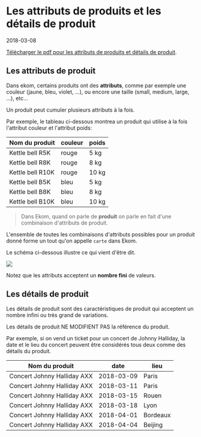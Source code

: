 Les attributs de produits et les détails de produit
================
2018-03-08




<a href="/pdf/ekom-productbox-overview.pdf">Télécharger le pdf pour les attributs de produits et détails de produit</a>.

Les attributs de produit
---------------

Dans ekom, certains produits ont des **attributs**, comme par exemple une couleur (jaune, bleu, violet, ...), 
ou encore une taille (small, medium, large, ...), etc...


Un produit peut cumuler plusieurs attributs à la fois.

Par exemple, le tableau ci-dessous montrea un produit qui utilise à la fois l'attribut couleur et l'attribut poids:

Nom du produit |  couleur |  poids
---------------|----------|-----------------
Kettle bell R5K     | rouge | 5 kg
Kettle bell R8K     | rouge | 8 kg
Kettle bell R10K     | rouge | 10 kg
Kettle bell B5K     | bleu | 5 kg
Kettle bell B8K     | bleu | 8 kg
Kettle bell B10K     | bleu | 10 kg






> Dans Ekom, quand on parle de **produit** on parle en fait d'une combinaison d'attributs de produit.

L'ensemble de toutes les combinaisons d'attributs possibles pour un produit donné forme un tout qu'on appelle `carte` dans Ekom.


Le schéma ci-dessous illustre ce qui vient d'être dit.

<img src="image/attributes.png" />


Notez que les attributs acceptent un **nombre fini** de valeurs.



Les détails de produit
--------------------


Les détails de produit sont des caractéristiques de produit qui acceptent un nombre infini ou très grand de variations.

Les détails de produit NE MODIFIENT PAS la référence du produit.

Par exemple, si on vend un ticket pour un concert de Johnny Halliday, la date et le lieu du concert peuvent être considérés
tous deux comme des détails du produit.


Nom du produit      |   date    | lieu
---------------------|----------|---------
Concert Johnny Halliday AXX |  2018-03-09  | Paris
Concert Johnny Halliday AXX |  2018-03-11  | Paris
Concert Johnny Halliday AXX |  2018-03-15  | Rouen
Concert Johnny Halliday AXX |  2018-03-18  | Lyon
Concert Johnny Halliday AXX |  2018-04-01  | Bordeaux
Concert Johnny Halliday AXX |  2018-04-04  | Beijing




 